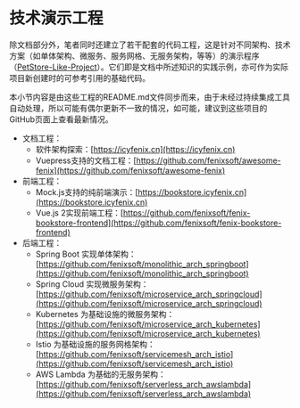 # 技术演示工程

除文档部分外，笔者同时还建立了若干配套的代码工程，这是针对不同架构、技术方案（如单体架构、微服务、服务网格、无服务架构，等等）的演示程序（[PetStore-Like-Project](https://www.oracle.com/technetwork/cn/java/javaee/overview/index-136650.html)）。它们即是文档中所述知识的实践示例，亦可作为实际项目新创建时的可参考引用的基础代码。

本小节内容是由这些工程的README.md文件同步而来，由于未经过持续集成工具自动处理，所以可能有偶尔更新不一致的情况，如可能，建议到这些项目的GitHub页面上查看最新情况。

- 文档工程：
  - 软件架构探索：[https://icyfenix.cn](https://icyfenix.cn)
  - Vuepress支持的文档工程：[https://github.com/fenixsoft/awesome-fenix](https://github.com/fenixsoft/awesome-fenix)
- 前端工程：
  - Mock.js支持的纯前端演示：[https://bookstore.icyfenix.cn](https://bookstore.icyfenix.cn)
  - Vue.js 2实现前端工程：[https://github.com/fenixsoft/fenix-bookstore-frontend](https://github.com/fenixsoft/fenix-bookstore-frontend)
- 后端工程：
  - Spring Boot 实现单体架构：[https://github.com/fenixsoft/monolithic_arch_springboot](https://github.com/fenixsoft/monolithic_arch_springboot)
  - Spring Cloud 实现微服务架构：[https://github.com/fenixsoft/microservice_arch_springcloud](https://github.com/fenixsoft/microservice_arch_springcloud)
  - Kubernetes 为基础设施的微服务架构：[https://github.com/fenixsoft/microservice_arch_kubernetes](https://github.com/fenixsoft/microservice_arch_kubernetes)
  - Istio 为基础设施的服务网格架构：[https://github.com/fenixsoft/servicemesh_arch_istio](https://github.com/fenixsoft/servicemesh_arch_istio)
  - AWS Lambda 为基础的无服务架构：[https://github.com/fenixsoft/serverless_arch_awslambda](https://github.com/fenixsoft/serverless_arch_awslambda)
